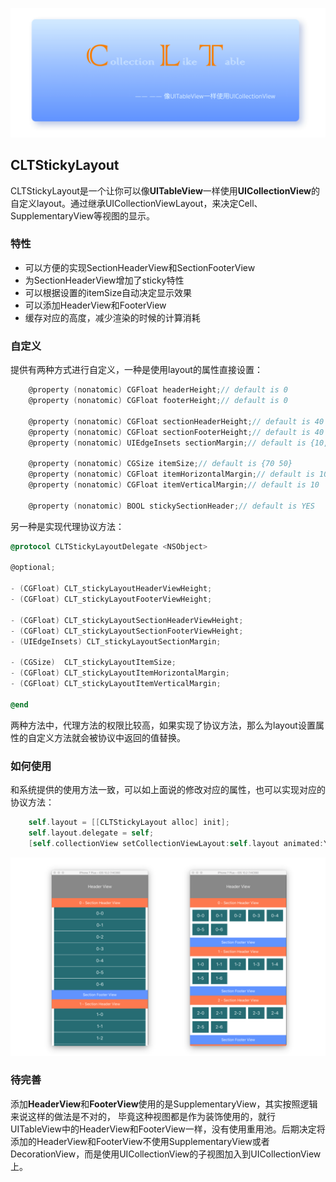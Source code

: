 ![](clt.png)

## **CLTStickyLayout** 

CLTStickyLayout是一个让你可以像**UITableView**一样使用**UICollectionView**的自定义layout。通过继承UICollectionViewLayout，来决定Cell、SupplementaryView等视图的显示。



### 特性

- 可以方便的实现SectionHeaderView和SectionFooterView
- 为SectionHeaderView增加了sticky特性
- 可以根据设置的itemSize自动决定显示效果
- 可以添加HeaderView和FooterView
- 缓存对应的高度，减少渲染的时候的计算消耗



### 自定义

提供有两种方式进行自定义，一种是使用layout的属性直接设置：

```objective-c
    @property (nonatomic) CGFloat headerHeight;// default is 0
    @property (nonatomic) CGFloat footerHeight;// default is 0

    @property (nonatomic) CGFloat sectionHeaderHeight;// default is 40
    @property (nonatomic) CGFloat sectionFooterHeight;// default is 40
    @property (nonatomic) UIEdgeInsets sectionMargin;// default is {10,10,10,10}

    @property (nonatomic) CGSize itemSize;// default is {70 50}
    @property (nonatomic) CGFloat itemHorizontalMargin;// default is 10
    @property (nonatomic) CGFloat itemVerticalMargin;// default is 10

    @property (nonatomic) BOOL stickySectionHeader;// default is YES
```

另一种是实现代理协议方法：

```objective-c
@protocol CLTStickyLayoutDelegate <NSObject>

@optional;

- (CGFloat) CLT_stickyLayoutHeaderViewHeight;
- (CGFloat) CLT_stickyLayoutFooterViewHeight;

- (CGFloat) CLT_stickyLayoutSectionHeaderViewHeight;
- (CGFloat) CLT_stickyLayoutSectionFooterViewHeight;
- (UIEdgeInsets) CLT_stickyLayoutSectionMargin;

- (CGSize)  CLT_stickyLayoutItemSize;
- (CGFloat) CLT_stickyLayoutItemHorizontalMargin;
- (CGFloat) CLT_stickyLayoutItemVerticalMargin;

@end
```

两种方法中，代理方法的权限比较高，如果实现了协议方法，那么为layout设置属性的自定义方法就会被协议中返回的值替换。



### 如何使用

和系统提供的使用方法一致，可以如上面说的修改对应的属性，也可以实现对应的协议方法：

```objective-c
    self.layout = [[CLTStickyLayout alloc] init];
    self.layout.delegate = self;
    [self.collectionView setCollectionViewLayout:self.layout animated:YES];
```



![](sample.png)



### 待完善

添加**HeaderView**和**FooterView**使用的是SupplementaryView，其实按照逻辑来说这样的做法是不对的， 毕竟这种视图都是作为装饰使用的，就行UITableView中的HeaderView和FooterView一样，没有使用重用池。后期决定将添加的HeaderView和FooterView不使用SupplementaryView或者DecorationView，而是使用UICollectionView的子视图加入到UICollectionView上。



